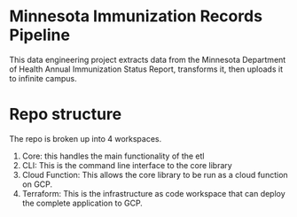 # Minnesota Immunization Records Pipeline
This data engineering project extracts data from the Minnesota Department of Health Annual Immunization Status Report, transforms it, then uploads it to infinite campus.

# Repo structure
The repo is broken up into 4 workspaces.
1. Core: this handles the main functionality of the etl
2. CLI: This is the command line interface to the core library
3. Cloud Function: This allows the core library to be run as a cloud function on GCP.
4. Terraform: This is the infrastructure as code workspace that can deploy the complete application to GCP.
